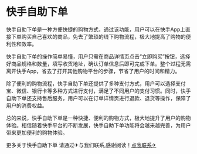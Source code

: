 # 快手自助下单

快手自助下单是一种方便快捷的购物方式，通过该功能，用户可以在快手App上直接下单购买自己喜欢的商品，免去了繁琐的线下购物流程，极大地提高了购物的便利性和效率。

快手自助下单的操作简单易懂，用户只需在商品详情页点击“立即购买”按钮，选择好商品规格和数量，填写收货地址，确认订单信息后即可完成下单。整个过程无需离开快手App，省去了打开其他购物平台的步骤，节省了用户的时间和精力。

除了便利的购物流程，快手自助下单还提供了多种支付方式，用户可以选择支付宝、微信、银行卡等多种方式进行支付，满足了不同用户的支付习惯。同时，快手自助下单还支持售后服务，用户可以在订单详情页进行退款、退货等操作，保障了用户的消费权益。

总的来说，快手自助下单是一种快捷、便利的购物方式，极大地提升了用户的购物体验。相信随着快手平台的不断发展，快手自助下单功能将会越来越完善，为用户带来更加便利的购物体验。

更多关于快手自助下单 请通过✈与我们联系,感谢阅读！[点我联系✈](https://hk.G208.com)